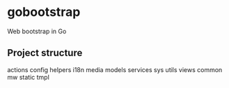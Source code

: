 # gobootstrap
Web bootstrap in Go


## Project structure
actions
config
helpers
i18n
media
models
services
sys
utils
views
    common
        mw
        static
        tmpl
